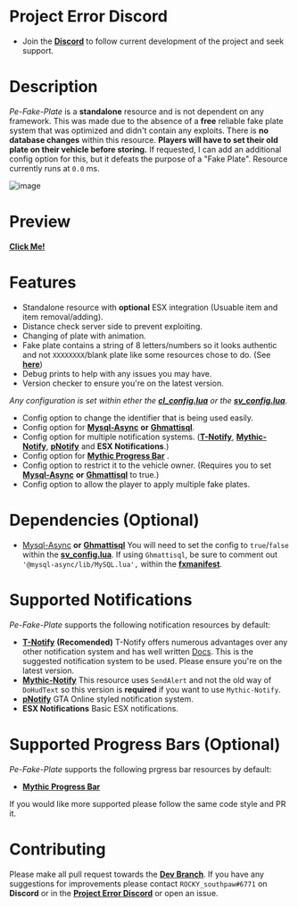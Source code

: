 # Project Error Discord

- Join the [**Discord**](https://discord.gg/HYwBjTbAY5) to follow current development of the project and seek support.

# Description

*Pe-Fake-Plate* is a **standalone** resource and is not dependent on any framework. This was made due to the absence of a **free** reliable fake plate system that was optimized and didn't contain any exploits. There is **no database changes** within this resource. **Players will have to set their old plate on their vehicle before storing.** If requested, I can add an additional config option for this, but it defeats the purpose of a "Fake Plate". Resource currently runs at `0.0` ms.

![image](https://user-images.githubusercontent.com/55056068/118578285-e06acc80-b759-11eb-8adf-3abca2c784f1.png)


# Preview
[**Click Me!**](https://streamable.com/p388xb)

# Features

- Standalone resource with **optional** ESX integration (Usuable item and item removal/adding).
- Distance check server side to prevent exploiting.
- Changing of plate with animation.
- Fake plate contains a string of 8 letters/numbers so it looks authentic and not `XXXXXXXX`/blank plate like some resources chose to do. (See [**here**](https://i.imgur.com/bEVyXzU.png))
- Debug prints to help with any issues you may have.
- Version checker to ensure you're on the latest version.

*Any configuration is set within ether the [**cl_config.lua**](https://github.com/project-error/pe-fake-plate/blob/main/config/cl_config.lua) or the [**sv_config.lua**](https://github.com/project-error/pe-fake-plate/blob/main/config/sv_config.lua).*

- Config option to change the identifier that is being used easily.
- Config option for [**Mysql-Async**](https://github.com/brouznouf/fivem-mysql-async) **or** [**Ghmattisql**](https://github.com/GHMatti/ghmattimysql).
- Config option for multiple notification systems. ([**T-Notify**](https://github.com/TasoOneAsia/t-notify), [**Mythic-Notify**](https://github.com/FlawwsX/mythic_notify), [**pNotify**](https://forum.cfx.re/t/release-pnotify-in-game-js-notifications-using-noty/20659) and **ESX Notifications**.)
- Config option for [**Mythic Progress Bar**](https://github.com/ONyambura/mythic_progbar) .
- Config option to restrict it to the vehicle owner. (Requires you to set [**Mysql-Async**](https://github.com/brouznouf/fivem-mysql-async) **or** [**Ghmattisql**](https://github.com/GHMatti/ghmattimysql) to true.)
- Config option to allow the player to apply multiple fake plates.

# Dependencies (Optional)

- [Mysql-Async](https://github.com/brouznouf/fivem-mysql-async) **or** [**Ghmattisql**](https://github.com/GHMatti/ghmattimysql) You will need to set the config to `true`/`false` within the [**sv_config.lua**](https://github.com/project-error/pe-fake-plate/blob/main/config/sv_config.lua). 
If using `Ghmattisql`, be sure to comment out `'@mysql-async/lib/MySQL.lua',` within the [**fxmanifest**](hhttps://github.com/project-error/pe-fake-plate/blob/faa27fd64019a21f88665af9859f1f4e95204fa0/fxmanifest.lua#L12).

# Supported Notifications

*Pe-Fake-Plate* supports the following notification resources by default:
- [**T-Notify**](https://github.com/TasoOneAsia/t-notify) **(Recomended)** T-Notify offers numerous advantages over any other notification system and has well written [Docs](https://docs.tasoagc.dev/#/). This is the suggested notification system to be used. Please ensure you're on the latest version.
- [**Mythic-Notify**](https://github.com/FlawwsX/mythic_notify) This resource uses `SendAlert` and not the old way of `DoHudText` so this version is **required** if you want to use `Mythic-Notify`.
- [**pNotify**](https://forum.cfx.re/t/release-pnotify-in-game-js-notifications-using-noty/20659) GTA Online styled notification system.
- **ESX Notifications** Basic ESX notifications.

# Supported Progress Bars (Optional)

*Pe-Fake-Plate* supports the following prgress bar resources by default:
- [**Mythic Progress Bar**](https://github.com/ONyambura/mythic_progbar)

If you would like more supported please follow the same code style and PR it.

# Contributing

Please make all pull request towards the [**Dev Branch**](https://github.com/project-error/new-fakeplate-who-dis/tree/dev). If you have any suggestions for improvements please contact `ROCKY_southpaw#6771` on **Discord** or in the [**Project Error Discord**](https://discord.gg/HYwBjTbAY5) or open an issue.
